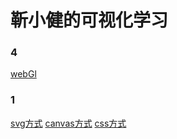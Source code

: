 <!--
 * @LastEditTime: 2021-04-19 01:34:07
 * @LastEditors: jinxiaojian
-->
# 靳小健的可视化学习

### 4
[webGl]('/4%20GPU与渲染管线/1.html')

### 1
[svg方式]('/1%20浏览器中实现可视化的四种方式/3/index.html')
[canvas方式]('/1%20浏览器中实现可视化的四种方式/2/index.html')
[css方式]('/1%20浏览器中实现可视化的四种方式/1/index.html')